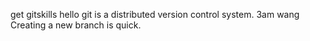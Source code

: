 get gitskills
hello
git is a distributed version control system.
3am wang
Creating a new branch is quick.